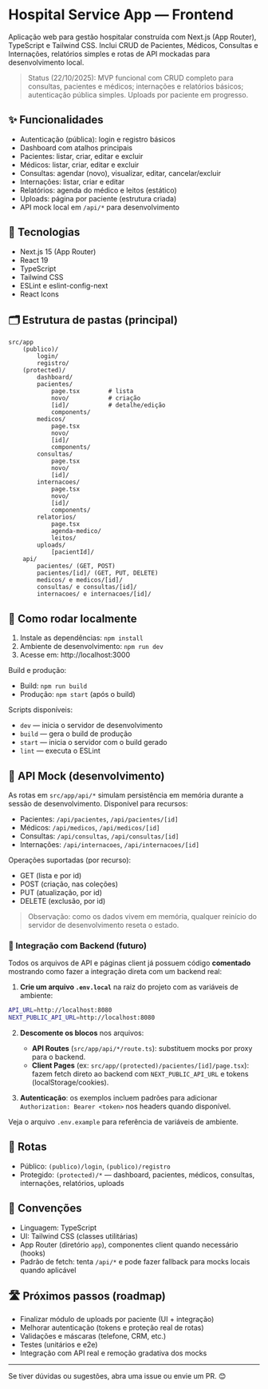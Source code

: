 # Hospital Service App — Frontend

Aplicação web para gestão hospitalar construída com Next.js (App Router), TypeScript e Tailwind CSS. Inclui CRUD de Pacientes, Médicos, Consultas e Internações, relatórios simples e rotas de API mockadas para desenvolvimento local.

> Status (22/10/2025): MVP funcional com CRUD completo para consultas, pacientes e médicos; internações e relatórios básicos; autenticação pública simples. Uploads por paciente em progresso.

## ✨ Funcionalidades

- Autenticação (pública): login e registro básicos
- Dashboard com atalhos principais
- Pacientes: listar, criar, editar e excluir
- Médicos: listar, criar, editar e excluir
- Consultas: agendar (novo), visualizar, editar, cancelar/excluir
- Internações: listar, criar e editar
- Relatórios: agenda do médico e leitos (estático)
- Uploads: página por paciente (estrutura criada)
- API mock local em `/api/*` para desenvolvimento

## 🧱 Tecnologias

- Next.js 15 (App Router)
- React 19
- TypeScript
- Tailwind CSS
- ESLint e eslint-config-next
- React Icons

## 🗂️ Estrutura de pastas (principal)

```
src/app
	(publico)/
		login/
		registro/
	(protected)/
		dashboard/
		pacientes/
			page.tsx        # lista
			novo/           # criação
			[id]/           # detalhe/edição
			components/
		medicos/
			page.tsx
			novo/
			[id]/
			components/
		consultas/
			page.tsx
			novo/
			[id]/
		internacoes/
			page.tsx
			novo/
			[id]/
			components/
		relatorios/
			page.tsx
			agenda-medico/
			leitos/
		uploads/
			[pacientId]/
	api/
		pacientes/ (GET, POST)
		pacientes/[id]/ (GET, PUT, DELETE)
		medicos/ e medicos/[id]/
		consultas/ e consultas/[id]/
		internacoes/ e internacoes/[id]/
```

## 🚀 Como rodar localmente

1. Instale as dependências: `npm install`
2. Ambiente de desenvolvimento: `npm run dev`
3. Acesse em: http://localhost:3000

Build e produção:

- Build: `npm run build`
- Produção: `npm start` (após o build)

Scripts disponíveis:

- `dev` — inicia o servidor de desenvolvimento
- `build` — gera o build de produção
- `start` — inicia o servidor com o build gerado
- `lint` — executa o ESLint

## 🔌 API Mock (desenvolvimento)

As rotas em `src/app/api/*` simulam persistência em memória durante a sessão de desenvolvimento. Disponível para recursos:

- Pacientes: `/api/pacientes`, `/api/pacientes/[id]`
- Médicos: `/api/medicos`, `/api/medicos/[id]`
- Consultas: `/api/consultas`, `/api/consultas/[id]`
- Internações: `/api/internacoes`, `/api/internacoes/[id]`

Operações suportadas (por recurso):

- GET (lista e por id)
- POST (criação, nas coleções)
- PUT (atualização, por id)
- DELETE (exclusão, por id)

> Observação: como os dados vivem em memória, qualquer reinício do servidor de desenvolvimento reseta o estado.

### 🔗 Integração com Backend (futuro)

Todos os arquivos de API e páginas client já possuem código **comentado** mostrando como fazer a integração direta com um backend real:

1. **Crie um arquivo `.env.local`** na raiz do projeto com as variáveis de ambiente:

```bash
API_URL=http://localhost:8080
NEXT_PUBLIC_API_URL=http://localhost:8080
```

2. **Descomente os blocos** nos arquivos:

   - **API Routes** (`src/app/api/*/route.ts`): substituem mocks por proxy para o backend.
   - **Client Pages** (ex: `src/app/(protected)/pacientes/[id]/page.tsx`): fazem fetch direto ao backend com `NEXT_PUBLIC_API_URL` e tokens (localStorage/cookies).

3. **Autenticação**: os exemplos incluem padrões para adicionar `Authorization: Bearer <token>` nos headers quando disponível.

Veja o arquivo `.env.example` para referência de variáveis de ambiente.

## 🔐 Rotas

- Público: `(publico)/login`, `(publico)/registro`
- Protegido: `(protected)/*` — dashboard, pacientes, médicos, consultas, internações, relatórios, uploads

## 📝 Convenções

- Linguagem: TypeScript
- UI: Tailwind CSS (classes utilitárias)
- App Router (diretório `app`), componentes client quando necessário (hooks)
- Padrão de fetch: tenta `/api/*` e pode fazer fallback para mocks locais quando aplicável

## 🛣️ Próximos passos (roadmap)

- Finalizar módulo de uploads por paciente (UI + integração)
- Melhorar autenticação (tokens e proteção real de rotas)
- Validações e máscaras (telefone, CRM, etc.)
- Testes (unitários e e2e)
- Integração com API real e remoção gradativa dos mocks

---

Se tiver dúvidas ou sugestões, abra uma issue ou envie um PR. 😊
